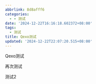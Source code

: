 ```yaml
---
abbrlink: 8d8afff6
categories:
  - - 测试
date: '2024-12-22T16:16:18.602372+08:00'
tags:
  - 测试
title: Qexo测试
updated: '2024-12-22T22:07:20.515+08:00'
---
```

Qexo测试

再次测试

测试2
